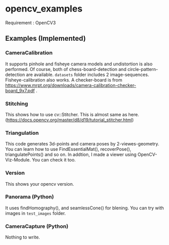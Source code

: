 # opencv_examples

Requirement : OpenCV3

## Examples (Implemented)

### CameraCalibration
It supports pinhole and fisheye camera models and undistortion is also performed. Of course, both of chess-board-detection and circle-pattern-detection are available.   ```datasets``` folder includes 2 image-sequences.  Fisheye-calibration also works.
A checker-board is from https://www.mrpt.org/downloads/camera-calibration-checker-board_9x7.pdf .

### Stitching
This shows how to use cv::Stitcher. This is almost same as here.(https://docs.opencv.org/master/d8/d19/tutorial_stitcher.html)

### Triangulation

This code generates 3d-points and camera poses by 2-viewes-geometry. You can learn how to use FindEssentialMat(), recoverPose(), triangulatePoints() and so on. In addtion, I made a viewer using OpenCV-Viz-Module. You can check it too.

### Version
This shows your opencv version.

### Panorama (Python)
It uses findHomography(), and seamlessCone() for blening. You can try with images in ```test_images``` folder.

### CameraCapture (Python)
Nothing to write.

